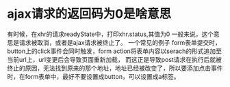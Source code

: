 # ajax请求的返回码为0是啥意思
有时候，在xhr的请求readyState中，打印xhr.status,其值为0
一般来说，这个意思是请求被取消，或者是ajax请求被终止了。
一个常见的例子
form表单提交时，button上的click事件会同时触发，form action将表单内容以serach的形式追加至当前url上，url变更后会导致页面重新加载， 而这正是导致post请求在执行后就被终止的原因，无法找到原来的那个地址，地址已经被改变了，所以要添加点击事件时，在form表单中，最好不要设置成button，可以设置成a标签。